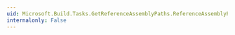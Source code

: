 ```yaml
---
uid: Microsoft.Build.Tasks.GetReferenceAssemblyPaths.ReferenceAssemblyPaths
internalonly: False
---
```

